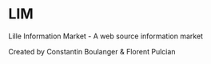 LIM
===

Lille Information Market  - A web source information market

Created by Constantin Boulanger & Florent Pulcian
